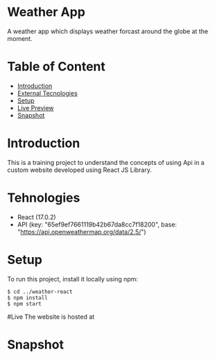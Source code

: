 # Weather App
A weather app which displays weather forcast around the globe at the moment.

# Table of Content
- [Introduction](#introduction)
- [External Tecnologies](#technologies)
- [Setup](#setup)
- [Live Preview](#live)
- [Snapshot](#snapshot)


# Introduction
This is a training project to understand the concepts of using Api in a custom website developed using React JS Library.

# Tehnologies
- React (17.0.2)
- API (key: "65ef9ef7661119b42b67da8cc7f18200",
      base: "https://api.openweathermap.org/data/2.5/")

# Setup
To run this project, install it locally using npm:

```
$ cd ../weather-react
$ npm install
$ npm start
```

#Live
The website is hosted at 

# Snapshot

